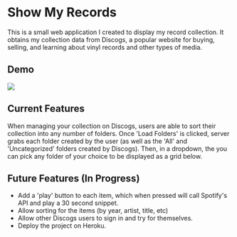 # Show My Records

This is a small web application I created to display my record collection. It obtains my collection data from Discogs, a popular website for buying, selling, and learning about vinyl records and other types of media.

## Demo

![](https://github.com/kamflagg10/my-gifs/blob/master/demo-1.gif)

## Current Features

When managing your collection on Discogs, users are able to sort their collection into any number of folders.
Once 'Load Folders' is clicked, server grabs each folder created by the user (as well as the 'All' and 'Uncategorized' folders created by Discogs).
Then, in a dropdown, the you can pick any folder of your choice to be displayed as a grid below.

## Future Features (In Progress)

- Add a 'play' button to each item, which when pressed will call Spotify's API and play a 30 second snippet.
- Allow sorting for the items (by year, artist, title, etc)
- Allow other Discogs users to sign in and try for themselves.
- Deploy the project on Heroku.
